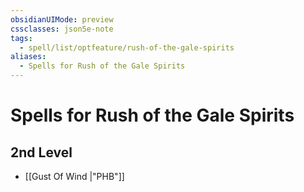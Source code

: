 ```yaml
---
obsidianUIMode: preview
cssclasses: json5e-note
tags:
  - spell/list/optfeature/rush-of-the-gale-spirits
aliases:
  - Spells for Rush of the Gale Spirits
---
```

# Spells for Rush of the Gale Spirits

## 2nd Level

- [[Gust Of Wind \|"PHB"]]
